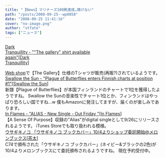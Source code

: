```yaml
---
title: "【News】マリナーズ100敗達成…情けない"
path: "/posts/2008-09-25--wp0858"
date: "2008-09-25 11:41:16"
cover: "no-image.png"
author: "stfate"
tags: ["ニュース"]
---
```


<style type="text/css">
<!--
p {white-space: pre-wrap};
-->
</style>

<a class="topics" href="http://www.darktranquillity.com/realindex.html" target="_blank">Dark Tranquillity - ""The gallery" shirt available again"</a><span class="junre">[<a href="http://www.darktranquillity.com/" target="_blank">Dark Tranquillity</a>]</span>
<div class="news"><a href="http://merchlandshop.com/index.php?sid=77668075f85d83550cfd71de682bd28e&cl=details&cnid=hu8488e4b53a2cae1.63558581&anid=2c248da3c064ce0b5.96497929&tpl=&pgNr=1&lang=1&listtype=list" target="_blank">Web shop</a>で【The Gallery】仕様のTシャツが販売(再販?)されているようです。</div>
<a class="topics" href="http://www.swallowthesun.net/2007/" target="_blank">Swallow the Sun  - "Plague of Butterflies enters Finnish charts at position #1"</a><span class="junre">[<a href="http://www.swallowthesun.net/2007/" target="_blank">Swallow the Sun</a>]</span>
<div class="news">新譜【Plague of Butterflies】が本国フィンランドのチャートで1位を獲得したようですね。
Swallow the Sunの音楽性でチャート1位とか、フィンランドはやっぱり恐ろしい国ですね…w
僕もAmazonに発注してますが、届くのが楽しみであります。</div>
<a class="topics" href="http://www.inflames.com/main.html" target="_blank">In Flames - "ALIAS - New Single - Out Friday "</a><span class="junre">[<a href="http://www.inflames.com/" target="_blank">In Flames</a>]</span>
<div class="news">【A Sense Of Purpose】収録の"Alias"がdigital singleとして9/26にリリースされるようです。
iTunes Storeでも取り扱われる模様。</div>
<a class="topics" href="http://shop.melonbooks.co.jp/tsuhan/system/index.php?RATED=18&SPECIAL=sp_usagikinoko_cover&RTO=&DATE=&ITEM_ID=&MAKER_FULL=&ADD_CART=" target="_blank">ウサギキノコ 「ウサギキノコ ブックカバー」10/4よりショップ委託開始@メロンブックス</a><span class="junre">[<a href="http://chata.moo.jp/" target="_blank">茶太</a>]</span>
<div class="news">C74で頒布された「ウサギキノコ ブックカバー」(ネイビー&ブラックの2色)が10/4よりメロンブックスにて委託頒布されるようですね。
現在予約受付中。</div>
